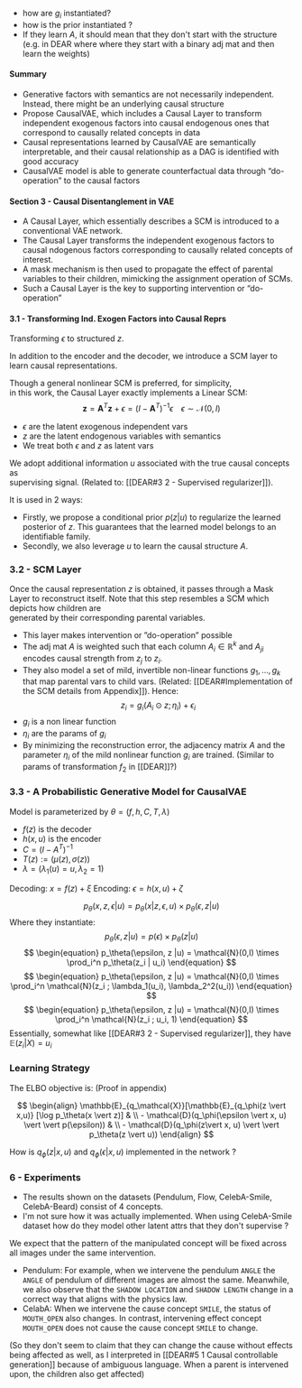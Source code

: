 - how are $g_i$ instantiated?
- how is the prior instantiated ? 
- If they learn $A$, it should mean that they don't start with the structure (e.g. in DEAR where where they start with a binary adj mat and then learn the weights)

#### Summary
- Generative factors with semantics are not necessarily independent. Instead, there might be an underlying causal structure
- Propose CausalVAE, which includes a Causal Layer to transform independent exogenous factors into causal endogenous ones that correspond to causally related concepts in data
- Causal representations learned by CausalVAE are semantically interpretable, and  their causal relationship as a DAG is identified with good accuracy
- CausalVAE model is able to generate counterfactual data through “do-operation” to the causal factors

#### Section 3 - Causal Disentanglement in VAE
- A Causal Layer, which essentially describes a SCM is introduced to a conventional VAE network. 
- The Causal Layer transforms the independent exogenous factors to causal ndogenous factors corresponding to causally related concepts of interest.
- A mask mechanism is then used to propagate the effect of parental variables to their children, mimicking the assignment operation of SCMs. 
- Such a Causal Layer is the key to supporting intervention or “do-operation”

#### 3.1 - Transforming Ind. Exogen Factors into Causal Reprs
Transforming $\epsilon$ to structured $z$.

In addition to the encoder and the decoder, we introduce a SCM layer to learn causal representations.

Though a general nonlinear SCM is preferred, for simplicity,  
in this work, the Causal Layer exactly implements a Linear SCM: 
$$\textbf{z} = \textbf{A}^T \textbf{z} + \epsilon = (I - \textbf{A}^T)^{-1} \epsilon  \;\;\;\; \epsilon \sim \mathcal{N}(0,I)$$
- $\epsilon$ are the latent exogenous independent vars
- $z$ are the latent endogenous variables with semantics
- We treat both $\epsilon$ and $z$ as latent vars

We adopt additional information $u$ associated with the true causal concepts as  
supervising signal. (Related to: [[DEAR#3 2 - Supervised regularizer]]).

It is used in 2 ways:
- Firstly, we propose a conditional prior $p(z|u)$ to regularize the learned posterior of $z$. This guarantees that the learned model belongs to an identifiable family. 
- Secondly, we also leverage $u$ to learn the causal structure $A$.

### 3.2 - SCM Layer
Once the causal representation $z$ is obtained, it passes through a Mask Layer to reconstruct itself. Note that this step resembles a SCM which depicts how children are  
generated by their corresponding parental variables.
- This layer makes intervention or ”do-operation” possible
- The adj mat $A$ is weighted such that each column $A_i \in \mathbb{R}^k$ and $A_{ji}$ encodes causal strength from $z_j$ to $z_i$.
- They also model a set of mild, invertible non-linear functions $g_1,\ldots,g_k$ that map parental vars to child vars. (Related: [[DEAR#Implementation of the SCM details from Appendix]]). Hence: 
$$z_i = g_i(A_i \odot z; \eta_i) + \epsilon_i$$
- $g_i$ is a non linear function
- $\eta_i$ are the params of $g_i$
- By minimizing the reconstruction error, the adjacency matrix $A$ and the parameter $\eta_i$ of the mild nonlinear function $g_i$ are trained. (Similar to params of transformation $f_2$ in [[DEAR]]?)

### 3.3 - A Probabilistic Generative Model for CausalVAE 

Model is parameterized by $\theta = (f, h, C, T, \lambda)$
- $f(z)$ is the decoder
- $h(x,u)$ is the encoder
- $C = (I - A^T)^{-1}$
- $T(z) := ( \mu(z), \sigma(z))$
- $\lambda = (\lambda_1(u) = u, \lambda_2 = 1)$

Decoding: $x = f(z) + \xi$
Encoding: $\epsilon = h(x,u) + \zeta$

$$p_\theta(x,z,\epsilon|u) = p_\theta(x|z,\epsilon,u) \times p_\theta(\epsilon, z |u)$$
Where they instantiate:
$$ \begin{equation}
p_\theta(\epsilon, z |u)  = p(\epsilon) \times p_\theta(z |u)
\end{equation}
$$
$$ \begin{equation}
p_\theta(\epsilon, z |u)  = \mathcal{N}(0,I) \times \prod_i^n p_\theta(z_i | u_i)
\end{equation}
$$
$$ \begin{equation}
p_\theta(\epsilon, z |u)  = \mathcal{N}(0,I) \times \prod_i^n \mathcal{N}(z_i ;  \lambda_1(u_i), \lambda_2^2(u_i))
\end{equation}
$$
$$ \begin{equation}
p_\theta(\epsilon, z |u)  = \mathcal{N}(0,I) \times \prod_i^n \mathcal{N}(z_i ;  u_i, 1)
\end{equation}
$$
Essentially, somewhat like [[DEAR#3 2 - Supervised regularizer]], they have $\mathbb{E}(z_i|X) = u_i$

### Learning Strategy

The ELBO objective is: (Proof in appendix)

$$ 
\begin{align}
	\mathbb{E}_{q_\mathcal{X}}[\mathbb{E}_{q_\phi(z \vert x,u)} [\log p_\theta(x \vert z)] & \\ - \mathcal{D}(q_\phi(\epsilon \vert x, u) \vert \vert p(\epsilon)) & \\ - \mathcal{D}(q_\phi(z\vert x, u) \vert \vert p_\theta(z \vert u))
\end{align}
$$

How is $q_\phi(z\vert x, u)$ and $q_\phi(\epsilon \vert x, u)$ implemented in the network ?

### 6 - Experiments
- The results shown on the datasets (Pendulum, Flow, CelebA-Smile, CelebA-Beard) consist of 4 concepts.
- I'm not sure how it was actually implemented. When using CelebA-Smile dataset how do they model other latent attrs that they don't supervise ?

We expect that the pattern of the manipulated concept will be fixed across all images under the same intervention. 
- Pendulum: For example, when we intervene the pendulum `ANGLE` the `ANGLE` of pendulum of different images are almost the same. Meanwhile, we also observe that the `SHADOW LOCATION` and `SHADOW LENGTH` change in a correct way that aligns with the physics law.
- CelabA: When we intervene the cause concept `SMILE`, the status of `MOUTH_OPEN` also changes. In contrast, intervening effect concept `MOUTH_OPEN` does not cause the cause concept `SMILE` to change.

(So they don't seem to claim that they can change the cause without effects being affected as well, as I interpreted in [[DEAR#5 1 Causal controllable generation]] because of ambiguous language. When a parent is intervened upon, the children also get affected)












